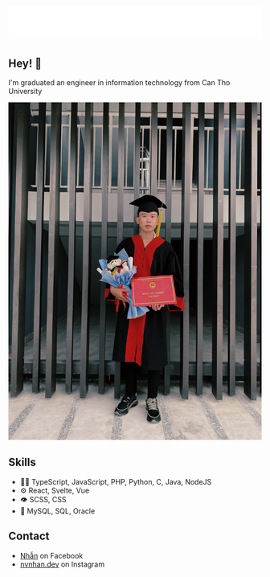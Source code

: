 <h1 align="center">
  <img src="./name.svg" alt="Nguyễn Văn Nhẫn" />
</h1>

## Hey! 👋

I'm graduated an engineer in information technology from Can Tho University 

 <img src="./i1.jpg" alt="Nguyễn Văn Nhẫn" />

## Skills
- 👨‍💻 TypeScript, JavaScript, PHP, Python, C, Java, NodeJS
- ⚙️ React, Svelte, Vue
- 👁️ SCSS, CSS
- 💽 MySQL, SQL, Oracle

## Contact
- [Nhẫn](https://www.facebook.com/nvnhan.dev) on Facebook
- [nvnhan.dev](https://www.instagram.com/nvnhan.dev/) on Instagram
